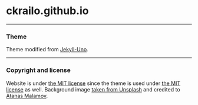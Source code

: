 # ckrailo.github.io

---

### Theme

Theme modified from [Jekyll-Uno](https://github.com/joshgerdes/jekyll-uno).

---

### Copyright and license

Website is under [the MIT license](/LICENSE) since the theme is used under [the MIT license](/LICENSE-THEME) as well.
Background image [taken from Unsplash](https://unsplash.com/photos/tpmAv6c33dE) and credited to [Atanas Malamov](https://wonderbackpack.com/).
